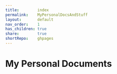 ```yaml
---  
title:        index  
permalink:    MyPersonalDocsAndStuff  
layout:       default  
nav_order:    1  
has_children: true  
share:        true  
shortRepo:    ghpages  
---  
```

  
# My Personal Documents